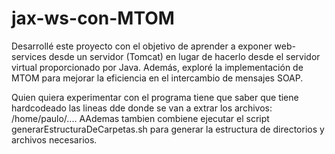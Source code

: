 # jax-ws-con-MTOM

Desarrollé este proyecto con el objetivo de aprender a exponer  web-services desde un servidor (Tomcat) en lugar de hacerlo desde el servidor virtual proporcionado por Java. Además, exploré la implementación de MTOM para mejorar la eficiencia en el intercambio de mensajes SOAP.

Quien quiera experimentar con el programa tiene que saber que tiene hardcodeado las lineas dde donde se van a extrar los archivos: /home/paulo/....
AAdemas tambien combiene ejecutar el script generarEstructuraDeCarpetas.sh para generar la estructura de directorios y archivos necesarios.
